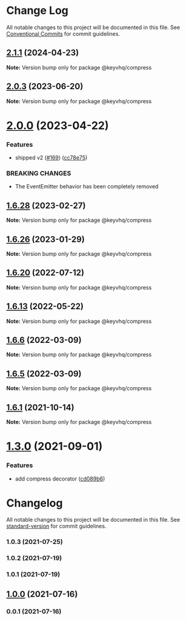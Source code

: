 # Change Log

All notable changes to this project will be documented in this file.
See [Conventional Commits](https://conventionalcommits.org) for commit guidelines.

## [2.1.1](https://github.com/microlinkhq/keyvhq/compare/v2.1.0...v2.1.1) (2024-04-23)

**Note:** Version bump only for package @keyvhq/compress

## [2.0.3](https://github.com/microlinkhq/keyvhq/compare/v2.0.2...v2.0.3) (2023-06-20)

**Note:** Version bump only for package @keyvhq/compress

# [2.0.0](https://github.com/microlinkhq/keyvhq/compare/v1.6.28...v2.0.0) (2023-04-22)

### Features

* shipped v2 ([#169](https://github.com/microlinkhq/keyvhq/issues/169)) ([cc78e75](https://github.com/microlinkhq/keyvhq/commit/cc78e75b281111c7e57e30d7554b9772c83f2baa))

### BREAKING CHANGES

* The EventEmitter behavior has been completely removed

## [1.6.28](https://github.com/microlinkhq/keyvhq/compare/v1.6.27...v1.6.28) (2023-02-27)

**Note:** Version bump only for package @keyvhq/compress

## [1.6.26](https://github.com/microlinkhq/keyvhq/compare/v1.6.25...v1.6.26) (2023-01-29)

**Note:** Version bump only for package @keyvhq/compress

## [1.6.20](https://github.com/microlinkhq/keyvhq/compare/v1.6.19...v1.6.20) (2022-07-12)

**Note:** Version bump only for package @keyvhq/compress

## [1.6.13](https://github.com/microlinkhq/keyvhq/compare/v1.6.12...v1.6.13) (2022-05-22)

**Note:** Version bump only for package @keyvhq/compress

## [1.6.6](https://github.com/microlinkhq/keyvhq/compare/v1.6.4...v1.6.6) (2022-03-09)

**Note:** Version bump only for package @keyvhq/compress

## [1.6.5](https://github.com/microlinkhq/keyvhq/compare/v1.6.4...v1.6.5) (2022-03-09)

**Note:** Version bump only for package @keyvhq/compress

## [1.6.1](https://github.com/microlinkhq/keyvhq/compare/v1.6.0...v1.6.1) (2021-10-14)

**Note:** Version bump only for package @keyvhq/compress

# [1.3.0](https://github.com/microlinkhq/keyvhq/compare/v1.2.7...v1.3.0) (2021-09-01)

### Features

- add compress decorator ([cd089b6](https://github.com/microlinkhq/keyvhq/commit/cd089b65dbed6183df722d618a7deebbed070650))

# Changelog

All notable changes to this project will be documented in this file. See [standard-version](https://github.com/conventional-changelog/standard-version) for commit guidelines.

### 1.0.3 (2021-07-25)

### 1.0.2 (2021-07-19)

### 1.0.1 (2021-07-19)

## [1.0.0](https://github.com/Kikobeats/keyv-offline/compare/v0.0.1...v1.0.0) (2021-07-16)

### 0.0.1 (2021-07-16)
